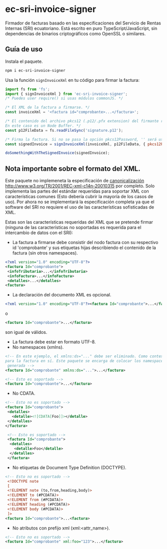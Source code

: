 # ec-sri-invoice-signer
Firmador de facturas basado en las especificaciones del Servicio de Rentas Internas (SRI) ecuatoriano. Está escrito en puro TypeScript/JavaScript, sin dependencias de binarios criptográficos como OpenSSL o similares.

## Guía de uso

Instala el paquete.
  ```bash
  npm i ec-sri-invoice-signer
  ```
Usa la función `signInvoiceXml` en tu código para firmar la factura:
  ```js
  import fs from 'fs';
  import { signInvoiceXml } from 'ec-sri-invoice-signer';
  /* Puedes user require() si usas módulos commonJS. */

  /* El XML de la factura a firmarse. */
  const invoiceXml = '<factura id="comprobante>...</factura>';

  /* El contenido del archivo pkcs12 (.p12/.pfx extension) del firmante representado como Node Buffer o string base64.
  En este caso es un Node Buffer. */
  const p12FileData = fs.readFileSync('signature.p12');

  /* Firma la factura. Si no se pasa la opción pkcs12Password, '' será usada como contraseña. */
  const signedInvoice = signInvoiceXml(invoiceXml, p12FileData, { pkcs12Password: 'thePKCS12FilePassword' });

  doSomethingWithTheSignedInvoice(signedInvoice);
  ```

 ## Nota importante sobre el formato del XML.
 Este paquete no implemeneta la especificación de [canonicalización](https://en.wikipedia.org/wiki/Canonicalization) http://www.w3.org/TR/2001/REC-xml-c14n-20010315 por completo. Solo implementa las partes del estándar requeridas para soportar XML con características comunes (Esto debería cubrir la mayoría de los casos de uso).
 Por ahora no se implementará la especificación completa ya que el software del SRI no requiere el uso de las características sofisticadas de XML.

 Estas son las características requeridas del XML que se pretende firmar (ninguna de las características no soportadas es requerida para el intercambio de datos con el SRI):
 - La factura a firmarse debe consistir del nodo factura con su respectivo id 'comprobante' y sus etiquetas hijas describiendo el contenido de la factura (sin otros namespaces).
 ```xml
 <?xml version="1.0" encoding="UTF-8"?>
 <factura Id="comprobante">
  <infoTributaria>...</infoTributaria>
  <infoFactura>...</infoFactura>
  <detalles>...</detalles>
 <factura>
 ```
 - La declaración del documento XML es opcional.
 ```xml
 <?xml version="1.0" encoding="UTF-8"?><factura Id="comprobante">...</factura>
 ```
 o
 ```xml
 <factura Id="comprobante">...</factura>
 ```
 son igual de válidos.
 - La factura debe estar en formato UTF-8.
 - No namespaces (xmlns).
 ```xml
 <!-- En este ejemplo, el xmlns:ds="..." debe ser eliminado. Como contexto, ningún namespace es necesario
 para la factura en sí. Este paquete se encarga de colocar los namespaces necesarios en la firma digital
  generada -->
 <factura Id="comprobante" xmlns:ds="...">...</factura>
 ```

 ```xml
 <!-- Esto es soportado -->
 <factura Id="comprobante">...</factura>
 ```
 - No CDATA.
 ```xml
 <!-- Esto no es soportado -->
 <factura Id="comprobante">
  <detalles>
    <detalle><![CDATA[Foo]]></detalle>
  </detalles>
 </factura>
 ```
```xml
 <!-- Esto es soportado -->
 <factura Id="comprobante">
  <detalles>
    <detalle>Foo</detalle>
  </detalles>
 </factura>
```
 - No etiquetas de Document Type Definition (DOCTYPE).
 ```xml
 <!-- Esto no es soportado -->
  <!DOCTYPE note
  [
  <!ELEMENT note (to,from,heading,body)>
  <!ELEMENT to (#PCDATA)>
  <!ELEMENT from (#PCDATA)>
  <!ELEMENT heading (#PCDATA)>
  <!ELEMENT body (#PCDATA)>
  ]>
 <factura Id="comprobante">...<factura>
 ```
 - No atributos con prefijo xml (xml:<attr_name>).
 ```xml
 <!-- Esto no es soportado -->
 <factura Id="comprobante" xml:foo="123">...</factura>
 ```
